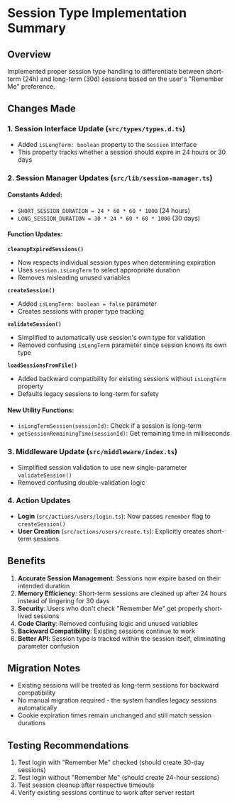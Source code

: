 # Session Type Implementation Summary

## Overview
Implemented proper session type handling to differentiate between short-term (24h) and long-term (30d) sessions based on the user's "Remember Me" preference.

## Changes Made

### 1. Session Interface Update (`src/types/types.d.ts`)
- Added `isLongTerm: boolean` property to the `Session` interface
- This property tracks whether a session should expire in 24 hours or 30 days

### 2. Session Manager Updates (`src/lib/session-manager.ts`)

#### Constants Added:
- `SHORT_SESSION_DURATION = 24 * 60 * 60 * 1000` (24 hours)
- `LONG_SESSION_DURATION = 30 * 24 * 60 * 60 * 1000` (30 days)

#### Function Updates:

**`cleanupExpiredSessions()`**
- Now respects individual session types when determining expiration
- Uses `session.isLongTerm` to select appropriate duration
- Removes misleading unused variables

**`createSession()`**
- Added `isLongTerm: boolean = false` parameter
- Creates sessions with proper type tracking

**`validateSession()`**
- Simplified to automatically use session's own type for validation
- Removed confusing `isLongTerm` parameter since session knows its own type

**`loadSessionsFromFile()`**
- Added backward compatibility for existing sessions without `isLongTerm` property
- Defaults legacy sessions to long-term for safety

#### New Utility Functions:
- `isLongTermSession(sessionId)`: Check if a session is long-term
- `getSessionRemainingTime(sessionId)`: Get remaining time in milliseconds

### 3. Middleware Update (`src/middleware/index.ts`)
- Simplified session validation to use new single-parameter `validateSession()`
- Removed confusing double-validation logic

### 4. Action Updates
- **Login** (`src/actions/users/login.ts`): Now passes `remember` flag to `createSession()`
- **User Creation** (`src/actions/users/create.ts`): Explicitly creates short-term sessions

## Benefits

1. **Accurate Session Management**: Sessions now expire based on their intended duration
2. **Memory Efficiency**: Short-term sessions are cleaned up after 24 hours instead of lingering for 30 days
3. **Security**: Users who don't check "Remember Me" get properly short-lived sessions
4. **Code Clarity**: Removed confusing logic and unused variables
5. **Backward Compatibility**: Existing sessions continue to work
6. **Better API**: Session type is tracked within the session itself, eliminating parameter confusion

## Migration Notes

- Existing sessions will be treated as long-term sessions for backward compatibility
- No manual migration required - the system handles legacy sessions automatically
- Cookie expiration times remain unchanged and still match session durations

## Testing Recommendations

1. Test login with "Remember Me" checked (should create 30-day sessions)
2. Test login without "Remember Me" (should create 24-hour sessions)
3. Test session cleanup after respective timeouts
4. Verify existing sessions continue to work after server restart
